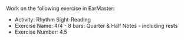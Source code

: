 Work on the following exercise in EarMaster:
- Activity: Rhythm Sight-Reading
- Exercise Name: 4/4 - 8 bars: Quarter & Half Notes - including rests
- Exercise Number: 4.5
